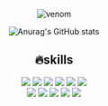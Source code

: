 

<!--
**lyuna29/lyuna29** is a ✨ _special_ ✨ repository because its `README.md` (this file) appears on your GitHub profile.

Here are some ideas to get you started:

- 🔭 I’m currently working on ...
- 🌱 I’m currently learning ...
- 👯 I’m looking to collaborate on ...
- 🤔 I’m looking for help with ...
- 💬 Ask me about ...
- 📫 How to reach me: ...
- 😄 Pronouns: ...
- ⚡ Fun fact: ...
-->
<div align="center">
        
![venom](https://capsule-render.vercel.app/api?type=venom&height=200&text=Welcome%20to%20lyuna's%20Github!&fontSize=70&color=0:8871e5,100:b678c4&stroke=b678c4)
</div>



<div align="center">
  
![Anurag's GitHub stats](https://github-readme-stats.vercel.app/api?username=lyuna29&show_icons=true&theme=tokyonight)
</div>

<div>

<h2 align="center">🔥skills</h2>

<div align="center">
        <img src="https://img.shields.io/badge/html5-E34F26?style=for-the-badge&logo=html5&logoColor=white"> 
        <img src="https://img.shields.io/badge/css-1572B6?style=for-the-badge&logo=css3&logoColor=white"> 
        <img src="https://img.shields.io/badge/javascript-F7DF1E?style=for-the-badge&logo=javascript&logoColor=black"> 
        <img src="https://img.shields.io/badge/React-61DAFB?style=for-the-badge&logo=react&logoColor=black"/>
        <img src="https://img.shields.io/badge/typescript-white?style=for-the-badge&logo=typescript&logoColor=3178C6"/>
        <img src="https://img.shields.io/badge/Next.js-000000?style=for-the-badge&logo=next.js&logoColor=white"/>
</div>
<div align="center">
        <img src="https://img.shields.io/badge/firebase-FFCA28?style=for-the-badge&logo=firebase&logoColor=white">
        <img src="https://img.shields.io/badge/AWS-%23FF9900.svg?style=for-the-badge&logo=amazon-aws&logoColor=white"> 
        <img src="https://img.shields.io/badge/supabase-000000?style=for-the-badge&logo=supabase&logoColor=3FCF8E"> 
        <img src="https://img.shields.io/badge/styled--components-DB7093?style=for-the-badge&logo=styled-components&logoColor=white">
        <img src="https://img.shields.io/badge/tailwindcss-%2338B2AC.svg?style=for-the-badge&logo=tailwind-css&logoColor=white"> 
</div>
